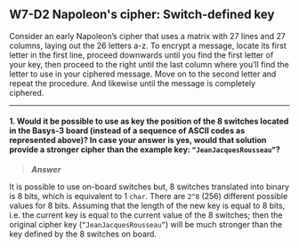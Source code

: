 ## W7-D2 Napoleon's cipher: Switch-defined key

Consider an early Napoleon’s cipher that uses a matrix with 27 lines and 27 columns, laying out the 26 letters a-z. To encrypt a message, locate its first letter in the first line, proceed downwards until you find the first letter of your key, then proceed to the right until the last column where you’ll find the letter to use in your ciphered message. Move on to the second letter and repeat the procedure. And likewise until the message is completely ciphered.

----

#### 1. Would it be possible to use as key the position of the 8 switches located in the Basys-3 board (instead of a sequence of ASCII codes as represented above)? In case your answer is yes, would that solution provide a stronger cipher than the example key: `“JeanJacquesRousseau”`?

>***Answer***

It is possible to use on-board switches but, 8 switches translated into binary is 8 bits, which is equivalent to 1 `char`. There are `2^8` (256) different possible values for 8 bits. Assuming that the length of the new key is equal to 8 bits, i.e. the current key is equal to the current value of the 8 switches; then the original cipher key (`“JeanJacquesRousseau”`) will be much stronger than the key defined by the 8 switches on board.
